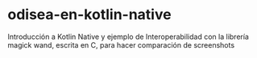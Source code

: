 # odisea-en-kotlin-native
Introducción a Kotlin Native y ejemplo de Interoperabilidad con la librería magick wand, escrita en C, para hacer comparación de screenshots
